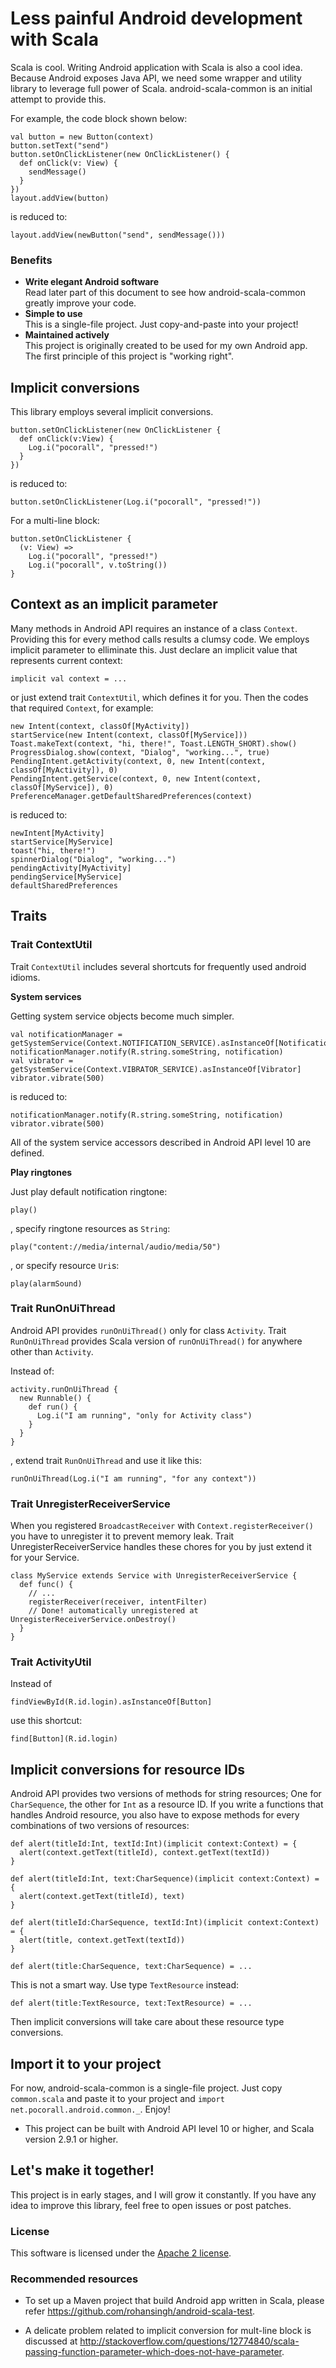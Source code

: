 # Less painful Android development with Scala

Scala is cool. Writing Android application with Scala is also a cool idea. Because Android exposes Java API, we need some wrapper and utility library to leverage full power of Scala. android-scala-common is an initial attempt to provide this.

For example, the code block shown below:

	val button = new Button(context)
	button.setText("send")
	button.setOnClickListener(new OnClickListener() {
	  def onClick(v: View) {
		sendMessage()
	  }
	})
	layout.addView(button)

is reduced to:	
	
	layout.addView(newButton("send", sendMessage()))


### Benefits
 * **Write elegant Android software**<br/>
   Read later part of this document to see how android-scala-common greatly improve your code.
 * **Simple to use**<br/> 
   This is a single-file project. Just copy-and-paste into your project!
 * **Maintained actively**<br/>
   This project is originally created to be used for my own Android app. The first principle of this project is "working right".

## Implicit conversions
This library employs several implicit conversions. 

```
button.setOnClickListener(new OnClickListener {
  def onClick(v:View) {
    Log.i("pocorall", "pressed!")
  }
})
```

is reduced to:

    button.setOnClickListener(Log.i("pocorall", "pressed!"))

For a multi-line block:

```
button.setOnClickListener {
  (v: View) =>
    Log.i("pocorall", "pressed!")
    Log.i("pocorall", v.toString())
}
```

## Context as an implicit parameter
Many methods in Android API requires an instance of a class `Context`. Providing this for every method calls results a clumsy code. We employs implicit parameter to elliminate this. Just declare an implicit value that represents current context:

    implicit val context = ...

or just extend trait `ContextUtil`, which defines it for you. Then the codes that required `Context`, for example:

```
new Intent(context, classOf[MyActivity])
startService(new Intent(context, classOf[MyService]))
Toast.makeText(context, "hi, there!", Toast.LENGTH_SHORT).show()
ProgressDialog.show(context, "Dialog", "working...", true)
PendingIntent.getActivity(context, 0, new Intent(context, classOf[MyActivity]), 0)
PendingIntent.getService(context, 0, new Intent(context, classOf[MyService]), 0)
PreferenceManager.getDefaultSharedPreferences(context)
```

is reduced to:

```
newIntent[MyActivity]
startService[MyService]
toast("hi, there!")
spinnerDialog("Dialog", "working...")
pendingActivity[MyActivity]
pendingService[MyService]
defaultSharedPreferences
```

   
## Traits

### Trait ContextUtil

Trait `ContextUtil` includes several shortcuts for frequently used android idioms.

**System services**

Getting system service objects become much simpler.

```
val notificationManager = getSystemService(Context.NOTIFICATION_SERVICE).asInstanceOf[NotificationManager]
notificationManager.notify(R.string.someString, notification)
val vibrator = getSystemService(Context.VIBRATOR_SERVICE).asInstanceOf[Vibrator]
vibrator.vibrate(500)
```

is reduced to:

```
notificationManager.notify(R.string.someString, notification)
vibrator.vibrate(500)
```

All of the system service accessors described in Android API level 10 are defined.

**Play ringtones**

Just play default notification ringtone:

    play()
	
, specify ringtone resources as `String`:

    play("content://media/internal/audio/media/50")
	
, or specify resource `Uri`s:
	
	play(alarmSound)

	
### Trait RunOnUiThread

Android API provides `runOnUiThread()` only for class `Activity`. Trait `RunOnUiThread` provides Scala version of `runOnUiThread()` for anywhere other than `Activity`.

Instead of:

```
activity.runOnUiThread {
  new Runnable() {
	def run() {
	  Log.i("I am running", "only for Activity class")
	}
  }
}
```

, extend trait `RunOnUiThread` and use it like this:

    runOnUiThread(Log.i("I am running", "for any context"))


### Trait UnregisterReceiverService

When you registered `BroadcastReceiver` with `Context.registerReceiver()` you have to unregister it to prevent memory leak. Trait UnregisterReceiverService handles these chores for you by just extend it for your Service.

```
class MyService extends Service with UnregisterReceiverService {
  def func() {
    // ...
	registerReceiver(receiver, intentFilter)
	// Done! automatically unregistered at UnregisterReceiverService.onDestroy()
  }
}
```

### Trait ActivityUtil

Instead of

    findViewById(R.id.login).asInstanceOf[Button]

use this shortcut:

    find[Button](R.id.login)

## Implicit conversions for resource IDs

Android API provides two versions of methods for string resources; One for `CharSequence`, the other for `Int` as a resource ID. If you write a functions that handles Android resource, you also have to expose methods for every combinations of two versions of resources:

```
def alert(titleId:Int, textId:Int)(implicit context:Context) = {
  alert(context.getText(titleId), context.getText(textId))
}

def alert(titleId:Int, text:CharSequence)(implicit context:Context) = {
  alert(context.getText(titleId), text)
}

def alert(titleId:CharSequence, textId:Int)(implicit context:Context) = {
  alert(title, context.getText(textId))
}

def alert(title:CharSequence, text:CharSequence) = ...
```

This is not a smart way. Use type `TextResource` instead: 

    def alert(title:TextResource, text:TextResource) = ...
	
Then implicit conversions will take care about these resource type conversions.


## Import it to your project

For now, android-scala-common is a single-file project. Just copy `common.scala` and paste it to your project and `import net.pocorall.android.common._`. Enjoy!

 * This project can be built with Android API level 10 or higher, and Scala version 2.9.1 or higher.

## Let's make it together!

This project is in early stages, and I will grow it constantly. If you have any idea to improve this library, feel free to open issues or post patches.

### License

This software is licensed under the [Apache 2 license](http://www.apache.org/licenses/LICENSE-2.0.html).

### Recommended resources

* To set up a Maven project that build Android app written in Scala, please refer https://github.com/rohansingh/android-scala-test.

* A delicate problem related to implicit conversion for mult-line block is discussed at  http://stackoverflow.com/questions/12774840/scala-passing-function-parameter-which-does-not-have-parameter.
